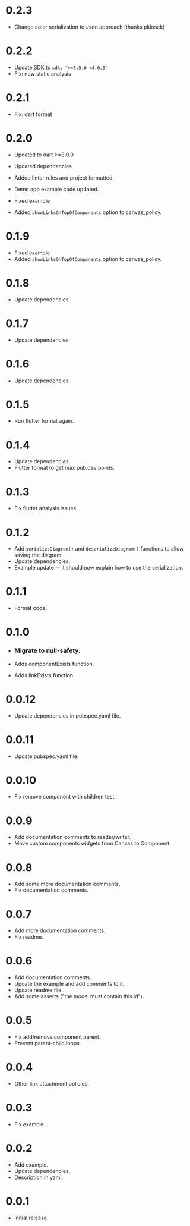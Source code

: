 
# 0.2.3

* Change color serialization to Json approach (thanks pklosek)

# 0.2.2

* Update SDK to `sdk: ">=3.5.0 <4.0.0"`
* Fix: new static analysis

# 0.2.1

* Fix: dart format

# 0.2.0

* Updated to dart >=3.0.0
* Updated dependencies
* Added linter rules and project formatted.
* Demo app example code updated.

* Fixed example
* Added `showLinksOnTopOfComponents` option to canvas_policy.

# 0.1.9

* Fixed example
* Added `showLinksOnTopOfComponents` option to canvas_policy.

# 0.1.8

* Update dependencies.

# 0.1.7

* Update dependencies.

# 0.1.6

* Update dependencies.

# 0.1.5

* Run flutter format again.

# 0.1.4

* Update dependencies.
* Flutter format to get max pub.dev points.

# 0.1.3

* Fix flutter analysis issues.

# 0.1.2

* Add `serializeDiagram()` and `deserializeDiagram()` functions to allow saving the diagram.
* Update dependencies.
* Example update -- it should now explain how to use the serialization.

# 0.1.1

* Format code.

# 0.1.0

* ### Migrate to null-safety.

* Adds componentExists function.
* Adds linkExists function.

# 0.0.12

* Update dependencies in pubspec.yaml file.

# 0.0.11

* Update pubspec.yaml file.

# 0.0.10

* Fix remove component with children test.

# 0.0.9

* Add documentation comments to reader/writer.
* Move custom components widgets from Canvas to Component.

# 0.0.8

* Add some more documentation comments.
* Fix documentation comments.

# 0.0.7

* Add more documentation comments.
* Fix readme.

# 0.0.6

* Add documentation comments.
* Update the example and add comments to it.
* Update readme file.
* Add some asserts ("the model must contain this id").

# 0.0.5

* Fix add/remove component parent.
* Prevent parent-child loops.

# 0.0.4

* Other link attachment policies.

# 0.0.3

* Fix example.

# 0.0.2

* Add example.
* Update dependencies.
* Description in yaml.

# 0.0.1

* Initial release.